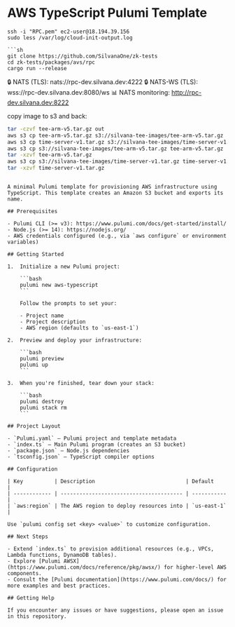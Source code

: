 # AWS TypeScript Pulumi Template

````
ssh -i "RPC.pem" ec2-user@18.194.39.156
sudo less /var/log/cloud-init-output.log

```sh
git clone https://github.com/SilvanaOne/zk-tests
cd zk-tests/packages/avs/rpc
cargo run --release
````

🔒 NATS (TLS): nats://rpc-dev.silvana.dev:4222
🔒 NATS-WS (TLS): wss://rpc-dev.silvana.dev:8080/ws
📊 NATS monitoring: http://rpc-dev.silvana.dev:8222

copy image to s3 and back:

```sh
tar -czvf tee-arm-v5.tar.gz out
aws s3 cp tee-arm-v5.tar.gz s3://silvana-tee-images/tee-arm-v5.tar.gz
aws s3 cp time-server-v1.tar.gz s3://silvana-tee-images/time-server-v1.tar.gz
aws s3 cp s3://silvana-tee-images/tee-arm-v5.tar.gz tee-arm-v5.tar.gz
tar -xzvf tee-arm-v5.tar.gz
aws s3 cp s3://silvana-tee-images/time-server-v1.tar.gz time-server-v1.tar.gz
tar -xzvf time-server-v1.tar.gz
```

````

A minimal Pulumi template for provisioning AWS infrastructure using TypeScript. This template creates an Amazon S3 bucket and exports its name.

## Prerequisites

- Pulumi CLI (>= v3): https://www.pulumi.com/docs/get-started/install/
- Node.js (>= 14): https://nodejs.org/
- AWS credentials configured (e.g., via `aws configure` or environment variables)

## Getting Started

1.  Initialize a new Pulumi project:

    ```bash
    pulumi new aws-typescript
    ```

    Follow the prompts to set your:

    - Project name
    - Project description
    - AWS region (defaults to `us-east-1`)

2.  Preview and deploy your infrastructure:

    ```bash
    pulumi preview
    pulumi up
    ```

3.  When you're finished, tear down your stack:

    ```bash
    pulumi destroy
    pulumi stack rm
    ```

## Project Layout

- `Pulumi.yaml` — Pulumi project and template metadata
- `index.ts` — Main Pulumi program (creates an S3 bucket)
- `package.json` — Node.js dependencies
- `tsconfig.json` — TypeScript compiler options

## Configuration

| Key          | Description                             | Default     |
| ------------ | --------------------------------------- | ----------- |
| `aws:region` | The AWS region to deploy resources into | `us-east-1` |

Use `pulumi config set <key> <value>` to customize configuration.

## Next Steps

- Extend `index.ts` to provision additional resources (e.g., VPCs, Lambda functions, DynamoDB tables).
- Explore [Pulumi AWSX](https://www.pulumi.com/docs/reference/pkg/awsx/) for higher-level AWS components.
- Consult the [Pulumi documentation](https://www.pulumi.com/docs/) for more examples and best practices.

## Getting Help

If you encounter any issues or have suggestions, please open an issue in this repository.
````
